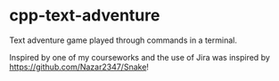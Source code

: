 # cpp-text-adventure
Text adventure game played through commands in a terminal.

Inspired by one of my courseworks and the use of Jira was inspired by https://github.com/Nazar2347/Snake!
